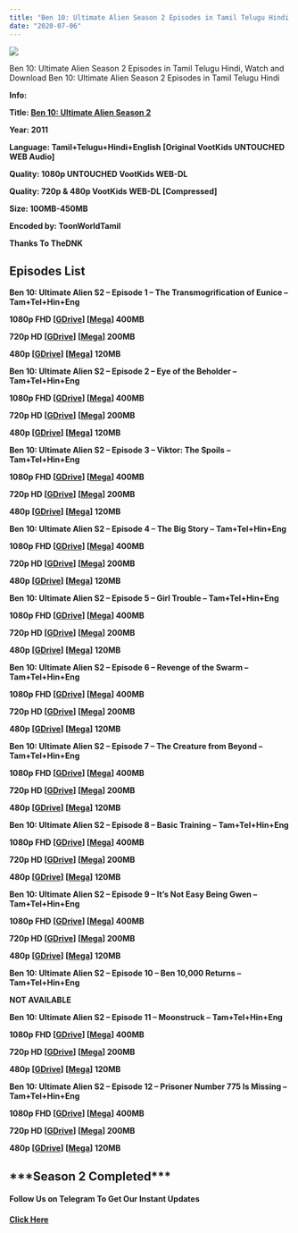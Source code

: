 ```yaml
---
title: "Ben 10: Ultimate Alien Season 2 Episodes in Tamil Telugu Hindi English"
date: "2020-07-06"
---
```


![](https://extraimage.com/images/2020/07/06/wp2035697-ben-10-ultimate-alien-wallpapers.jpg)

Ben 10: Ultimate Alien Season 2 Episodes in Tamil Telugu Hindi, Watch and Download Ben 10: Ultimate Alien Season 2 Episodes in Tamil Telugu Hindi

**Info:**

**Title: [Ben 10: Ultimate Alien Season 2](https://toonworldtamil.com/ben-10-ultimate-alien-season-2-episodes-in-tamil-telugu-hindi/)**

**Year: 2011**

**Language: Tamil+Telugu+Hindi+English \[Original VootKids UNTOUCHED WEB Audio\]**

**Quality: 1080p UNTOUCHED VootKids WEB-DL**

**Quality: 720p & 480p VootKids WEB-DL \[Compressed\]**

**Size: 100MB-450MB**

**Encoded by: ToonWorldTamil**

**Thanks To TheDNK**

## **Episodes List**

**Ben 10: Ultimate Alien S2 – Episode 1 – The Transmogrification of Eunice – Tam+Tel+Hin+Eng**

**1080p FHD \[[GDrive](https://gplinks.co/ixpaKc)\] \[[Mega](https://gplinks.co/Oy0qi6)\] 400MB**

**720p HD \[[GDrive](https://gplinks.co/43nREXzV)\] \[[Mega](https://gplinks.co/zG5TZx)\] 200MB**

**480p \[[GDrive](https://gplinks.co/Zlvt)\] \[[Mega](https://gplinks.co/zF1XE)\] 120MB**

**Ben 10: Ultimate Alien S2 – Episode 2 – Eye of the Beholder – Tam+Tel+Hin+Eng**

**1080p FHD \[[GDrive](https://gplinks.co/DfnyL)\] \[[Mega](https://gplinks.co/aBqGpzXg)\] 400MB**

**720p HD \[[GDrive](https://gplinks.co/Py7CX)\] \[[Mega](https://gplinks.co/wtOzmSYf)\] 200MB**

**480p \[[GDrive](https://gplinks.co/yGsKg)\] \[[Mega](https://gplinks.co/qEXVE)\] 120MB**

**Ben 10: Ultimate Alien S2 – Episode 3 – Viktor: The Spoils** **– Tam+Tel+Hin+Eng**

**1080p FHD \[[GDrive](https://gplinks.co/VCncO)\] \[[Mega](https://gplinks.co/D7WdicG)\] 400MB**

**720p HD \[[GDrive](https://gplinks.co/RK1bRvO)\] \[[Mega](https://gplinks.co/HMz5Q)\] 200MB**

**480p \[[GDrive](https://gplinks.co/wLZPJih)\] \[[Mega](https://gplinks.co/hEua4C)\] 120MB**

**Ben 10: Ultimate Alien S2 – Episode 4 – The Big Story – Tam+Tel+Hin+Eng**

**1080p FHD \[[GDrive](https://gplinks.co/tOYqcBHt)\] \[[Mega](https://gplinks.co/bfK3N8)\] 400MB**

**720p HD \[[GDrive](https://gplinks.co/TUoS)\] \[[Mega](https://gplinks.co/icYQ)\] 200MB**

**480p \[[GDrive](https://gplinks.co/4FXwlc0n)\] \[[Mega](https://gplinks.co/zYeZsfgZ)\] 120MB**

**Ben 10: Ultimate Alien S2 – Episode 5 – Girl Trouble – Tam+Tel+Hin+Eng**

**1080p FHD \[[GDrive](https://gplinks.co/aCdS)\] \[[Mega](https://gplinks.co/36Odl7)\] 400MB**

**720p HD \[[GDrive](https://gplinks.co/4fVbiW)\] \[[Mega](https://gplinks.co/GM4i0cwA)\] 200MB**

**480p \[[GDrive](https://gplinks.co/dZUCNTdf)\] \[[Mega](https://gplinks.co/0naz)\] 120MB**

**Ben 10: Ultimate Alien S2 – Episode 6 – Revenge of the Swarm – Tam+Tel+Hin+Eng**

**1080p FHD \[[GDrive](https://gplinks.co/hivPxP9)\] \[[Mega](https://gplinks.co/e9DbNJ)\] 400MB**

**720p HD \[[GDrive](https://gplinks.co/r2QKC)\] \[[Mega](https://gplinks.co/VNyQ)\] 200MB**

**480p \[[GDrive](https://gplinks.co/qtAWwk)\] \[[Mega](https://gplinks.co/lknGl1tQ)\] 120MB**

**Ben 10: Ultimate Alien S2 – Episode 7 – The Creature from Beyond – Tam+Tel+Hin+Eng**

**1080p FHD \[[GDrive](https://gplinks.co/TCmtaCUL)\] \[[Mega](https://gplinks.co/zMjqP)\] 400MB**

**720p HD \[[GDrive](https://gplinks.co/Hb0O)\] \[[Mega](https://gplinks.co/Kya6)\] 200MB**

**480p \[[GDrive](https://gplinks.co/6lh0bZ0)\] \[[Mega](https://gplinks.co/uGGOifed)\] 120MB**

**Ben 10: Ultimate Alien S2 – Episode 8 – Basic Training – Tam+Tel+Hin+Eng**

**1080p FHD \[[GDrive](https://gplinks.co/xAGlOUeF)\] \[[Mega](https://gplinks.co/rynBDVR)\] 400MB**

**720p HD \[[GDrive](https://gplinks.co/LTzlU)\] \[[Mega](https://gplinks.co/jzJvPiLA)\] 200MB**

**480p \[[GDrive](https://gplinks.co/kaUF0jP)\] \[[Mega](https://gplinks.co/C6vYjXn)\] 120MB**

**Ben 10: Ultimate Alien S2 – Episode 9 – It’s Not Easy Being Gwen – Tam+Tel+Hin+Eng**

**1080p FHD \[[GDrive](https://gplinks.co/Sp7l9)\] \[[Mega](https://gplinks.co/9qef)\] 400MB**

**720p HD \[[GDrive](https://gplinks.co/aADf)\] \[[Mega](https://gplinks.co/1GXKAMHR)\] 200MB**

**480p \[[GDrive](https://gplinks.co/Q8j85LX)\] \[[Mega](https://gplinks.co/ous1h)\] 120MB**

**Ben 10: Ultimate Alien S2 – Episode 10 – Ben 10,000 Returns – Tam+Tel+Hin+Eng**

**NOT AVAILABLE**

**Ben 10: Ultimate Alien S2 – Episode 11 – Moonstruck – Tam+Tel+Hin+Eng**

**1080p FHD \[[GDrive](https://gplinks.co/qzsD)\] \[[Mega](https://gplinks.co/5YsvB)\] 400MB**

**720p HD \[[GDrive](https://gplinks.co/0eNS)\] \[[Mega](https://gplinks.co/3Dz5lM)\] 200MB**

**480p \[[GDrive](https://gplinks.co/Jtbn)\] \[[Mega](https://gplinks.co/JufYd)\] 120MB**

**Ben 10: Ultimate Alien S2 – Episode 12 – Prisoner Number 775 Is Missing – Tam+Tel+Hin+Eng**

**1080p FHD \[[GDrive](https://gplinks.co/F5PDB0e)\] \[[Mega](https://gplinks.co/d5sdm)\] 400MB**

**720p HD \[[GDrive](https://gplinks.co/A9xiypXQ)\] \[[Mega](https://gplinks.co/9QFK5Z2)\] 200MB**

**480p \[[GDrive](https://gplinks.co/wwn1BzR)\] \[[Mega](https://gplinks.co/TzmU)\] 120MB**

## \*\*\*Season 2 Completed\*\*\*

#### **Follow Us on Telegram To Get Our Instant Updates**

#### **[Click Here](https://t.me/joinchat/AAAAAEDdWfKBosrNxtfy-Q)**
